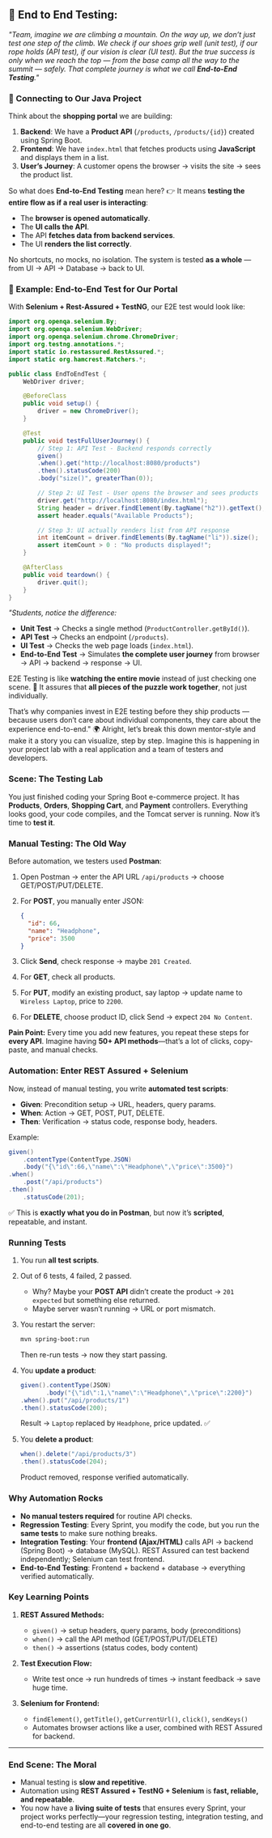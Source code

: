 ## 🔹 End to End Testing:

*"Team, imagine we are climbing a mountain. On the way up, we don’t just test one step of the climb. We check if our shoes grip well (unit test), if our rope holds (API test), if our vision is clear (UI test). But the true success is only when we reach the top — from the base camp all the way to the summit — safely. That complete journey is what we call **End-to-End Testing**."*

### 🔹 Connecting to Our Java Project

Think about the **shopping portal** we are building:

1. **Backend**: We have a **Product API** (`/products`, `/products/{id}`) created using Spring Boot.
2. **Frontend**: We have `index.html` that fetches products using **JavaScript** and displays them in a list.
3. **User’s Journey**: A customer opens the browser → visits the site → sees the product list.

So what does **End-to-End Testing** mean here?
👉 It means **testing the entire flow as if a real user is interacting**:

* The **browser is opened automatically**.
* The **UI calls the API**.
* The API **fetches data from backend services**.
* The UI **renders the list correctly**.

No shortcuts, no mocks, no isolation. The system is tested **as a whole** — from UI → API → Database → back to UI.

### 🔹 Example: End-to-End Test for Our Portal

With **Selenium + Rest-Assured + TestNG**, our E2E test would look like:

```java
import org.openqa.selenium.By;
import org.openqa.selenium.WebDriver;
import org.openqa.selenium.chrome.ChromeDriver;
import org.testng.annotations.*;
import static io.restassured.RestAssured.*;
import static org.hamcrest.Matchers.*;

public class EndToEndTest {
    WebDriver driver;

    @BeforeClass
    public void setup() {
        driver = new ChromeDriver();
    }

    @Test
    public void testFullUserJourney() {
        // Step 1: API Test - Backend responds correctly
        given()
        .when().get("http://localhost:8080/products")
        .then().statusCode(200)
        .body("size()", greaterThan(0));

        // Step 2: UI Test - User opens the browser and sees products
        driver.get("http://localhost:8080/index.html");
        String header = driver.findElement(By.tagName("h2")).getText();
        assert header.equals("Available Products");

        // Step 3: UI actually renders list from API response
        int itemCount = driver.findElements(By.tagName("li")).size();
        assert itemCount > 0 : "No products displayed!";
    }

    @AfterClass
    public void teardown() {
        driver.quit();
    }
}
```


*"Students, notice the difference:*

* **Unit Test** → Checks a single method (`ProductController.getById()`).
* **API Test** → Checks an endpoint (`/products`).
* **UI Test** → Checks the web page loads (`index.html`).
* **End-to-End Test** → Simulates **the complete user journey** from browser → API → backend → response → UI.

E2E Testing is like **watching the entire movie** instead of just checking one scene. 🎥
It assures that **all pieces of the puzzle work together**, not just individually.

That’s why companies invest in E2E testing before they ship products — because users don’t care about individual components, they care about the experience end-to-end." 🌍
Alright, let’s break this down mentor-style and make it a story you can visualize, step by step. Imagine this is happening in your project lab with a real application and a team of testers and developers.

### **Scene: The Testing Lab**

You just finished coding your Spring Boot e-commerce project. It has **Products**, **Orders**, **Shopping Cart**, and **Payment** controllers. Everything looks good, your code compiles, and the Tomcat server is running. Now it’s time to **test it**.

### **Manual Testing: The Old Way**

Before automation, we testers used **Postman**:

1. Open Postman → enter the API URL `/api/products` → choose GET/POST/PUT/DELETE.
2. For **POST**, you manually enter JSON:

   ```json
   {
     "id": 66,
     "name": "Headphone",
     "price": 3500
   }
   ```
3. Click **Send**, check response → maybe `201 Created`.
4. For **GET**, check all products.
5. For **PUT**, modify an existing product, say laptop → update name to `Wireless Laptop`, price to `2200`.
6. For **DELETE**, choose product ID, click Send → expect `204 No Content`.

**Pain Point:** Every time you add new features, you repeat these steps for **every API**. Imagine having **50+ API methods**—that’s a lot of clicks, copy-paste, and manual checks.


### **Automation: Enter REST Assured + Selenium**

Now, instead of manual testing, you write **automated test scripts**:

* **Given**: Precondition setup → URL, headers, query params.
* **When**: Action → GET, POST, PUT, DELETE.
* **Then**: Verification → status code, response body, headers.

Example:

```java
given()
    .contentType(ContentType.JSON)
    .body("{\"id\":66,\"name\":\"Headphone\",\"price\":3500}")
.when()
    .post("/api/products")
.then()
    .statusCode(201);
```

✅ This is **exactly what you do in Postman**, but now it’s **scripted**, repeatable, and instant.


### **Running Tests**

1. You run **all test scripts**.

2. Out of 6 tests, 4 failed, 2 passed.

   * Why? Maybe your **POST API** didn’t create the product → `201 expected` but something else returned.
   * Maybe server wasn’t running → URL or port mismatch.

3. You restart the server:

   ```bash
   mvn spring-boot:run
   ```

   Then re-run tests → now they start passing.

4. You **update a product**:

   ```java
   given().contentType(JSON)
          .body("{\"id\":1,\"name\":\"Headphone\",\"price\":2200}")
   .when().put("/api/products/1")
   .then().statusCode(200);
   ```

   Result → `Laptop` replaced by `Headphone`, price updated. ✅

5. You **delete a product**:

   ```java
   when().delete("/api/products/3")
   .then().statusCode(204);
   ```

   Product removed, response verified automatically.



### **Why Automation Rocks**

* **No manual testers required** for routine API checks.
* **Regression Testing**: Every Sprint, you modify the code, but you run the **same tests** to make sure nothing breaks.
* **Integration Testing**: Your **frontend (Ajax/HTML)** calls API → backend (Spring Boot) → database (MySQL). REST Assured can test backend independently; Selenium can test frontend.
* **End-to-End Testing**: Frontend + backend + database → everything verified automatically.

### **Key Learning Points**

1. **REST Assured Methods:**

   * `given()` → setup headers, query params, body (preconditions)
   * `when()` → call the API method (GET/POST/PUT/DELETE)
   * `then()` → assertions (status codes, body content)

2. **Test Execution Flow:**

   * Write test once → run hundreds of times → instant feedback → save huge time.

3. **Selenium for Frontend:**

   * `findElement()`, `getTitle()`, `getCurrentUrl()`, `click()`, `sendKeys()`
   * Automates browser actions like a user, combined with REST Assured for backend.

---

### **End Scene: The Moral**

* Manual testing is **slow and repetitive**.
* Automation using **REST Assured + TestNG + Selenium** is **fast, reliable, and repeatable**.
* You now have a **living suite of tests** that ensures every Sprint, your project works perfectly—your regression testing, integration testing, and end-to-end testing are all **covered in one go**.
